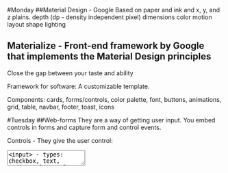 #Monday
##Material Design - Google
Based on paper and ink and x, y, and z plains.
depth (dp - density independent pixel)
dimensions
color
motion
layout
shape
lighting

## Materialize - Front-end framework by Google that implements the Material Design principles

Close the gap between your taste and ability

Framework for software: A customizable template.

Components: cards, forms/controls, color palette, font, buttons, animations, grid, table, navbar, footer, toast, icons

#Tuesday
##Web-forms
They are a way of getting user input.
You embed controls in forms and capture form and control events.

Controls - They give the user control:
<textarea>
<input> - types: checkbox, text, radio, color, tel, email, password, number, url, and more
<select>
<button> - submit
<label>

Materialize Controls: - bundled styling and actions
button
inputlabel
progress bar
select - option groups
datepicker
switch
slider/range
file
character counter
radio
checkbox
error messages
success messages
validation at the materialize level and js level
materialize validation accepts regular expression in an attribute to customize HTML validation

#Wednesday
##jQuery and the DOM
JS library
Makes life easier
write less code
Chaining - jQuery collection returns - smooths over inconsistencies with cross-browser
iterating over elements
traversing the DOM
animation
manipulates the DOM
extended selecting of specific pieces of DOM
.css method

#Thursday
##jQuery events
Reduced syntax for event listeners
on()
off()
applied to many at once with a jQuery collection - no looping required
Standardizes event behavior across browsers Ex. focusin focusout replace focus and blur
Extends like hover event which combines mouseenter and mouseleave (which don't bubble typically)
Submit event for submitting forms
Ready event
keypress - char code
keyup - key code - nonprintable codes
keydown - key code - nonprintable codes
change() - when value of input changes
##Event obect: Holds info about the event
event handler callback receives the event object
.target is the bottom of the DOM tree
.currenttarget is currently bubbling level
.stopPropagation() - prevents further bubbling
.stopDefault() - cancels navigating after form submit or clicking a link
Event delegation: listening for event on a parent and filtering for any descendent

#Friday
##Linting
eslint
grammar checker for code
